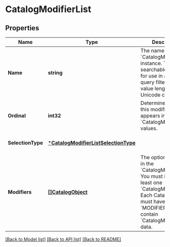 # CatalogModifierList

## Properties
Name | Type | Description | Notes
------------ | ------------- | ------------- | -------------
**Name** | **string** | The name for the &#x60;CatalogModifierList&#x60; instance. This is a searchable attribute for use in applicable query filters, and its value length is of Unicode code points. | [optional] [default to null]
**Ordinal** | **int32** | Determines where this modifier list appears in a list of &#x60;CatalogModifierList&#x60; values. | [optional] [default to null]
**SelectionType** | [***CatalogModifierListSelectionType**](CatalogModifierListSelectionType.md) |  | [optional] [default to null]
**Modifiers** | [**[]CatalogObject**](CatalogObject.md) | The options included in the &#x60;CatalogModifierList&#x60;. You must include at least one &#x60;CatalogModifier&#x60;. Each CatalogObject must have type &#x60;MODIFIER&#x60; and contain &#x60;CatalogModifier&#x60; data. | [optional] [default to null]

[[Back to Model list]](../README.md#documentation-for-models) [[Back to API list]](../README.md#documentation-for-api-endpoints) [[Back to README]](../README.md)

